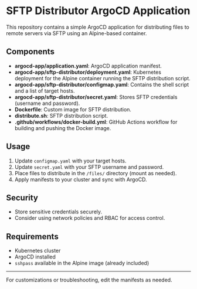 # SFTP Distributor ArgoCD Application

This repository contains a simple ArgoCD application for distributing files to remote servers via SFTP using an Alpine-based container.

## Components
- **argocd-app/application.yaml**: ArgoCD application manifest.
- **argocd-app/sftp-distributor/deployment.yaml**: Kubernetes deployment for the Alpine container running the SFTP distribution script.
- **argocd-app/sftp-distributor/configmap.yaml**: Contains the shell script and a list of target hosts.
- **argocd-app/sftp-distributor/secret.yaml**: Stores SFTP credentials (username and password).
- **Dockerfile**: Custom image for SFTP distribution.
- **distribute.sh**: SFTP distribution script.
- **.github/workflows/docker-build.yml**: GitHub Actions workflow for building and pushing the Docker image.

## Usage
1. Update `configmap.yaml` with your target hosts.
2. Update `secret.yaml` with your SFTP username and password.
3. Place files to distribute in the `/files/` directory (mount as needed).
4. Apply manifests to your cluster and sync with ArgoCD.

## Security
- Store sensitive credentials securely.
- Consider using network policies and RBAC for access control.

## Requirements
- Kubernetes cluster
- ArgoCD installed
- `sshpass` available in the Alpine image (already included)

---
For customizations or troubleshooting, edit the manifests as needed.